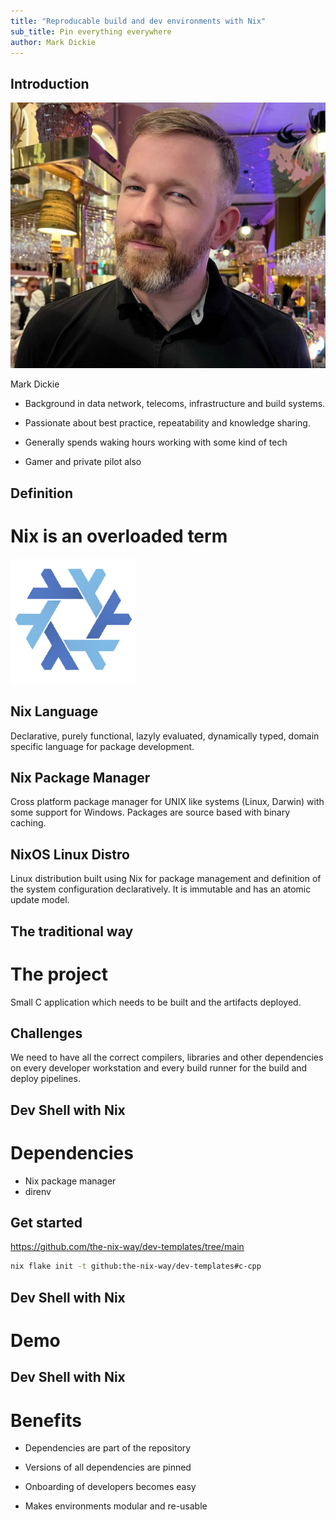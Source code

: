 ```yaml
---
title: "Reproducable build and dev environments with Nix"
sub_title: Pin everything everywhere
author: Mark Dickie
---
```


Introduction
---
<!-- column_layout: [2,1] -->
<!-- column: 0 -->
![](images/profile2.png)
<!-- font_size: 2 -->
<!-- alignment: center -->
Mark Dickie
<!-- column: 1 -->
<!-- font_size: 2 -->
<!-- pause -->
* Background in data network, telecoms, infrastructure and build systems.
<!-- pause -->
* Passionate about best practice, repeatability and knowledge sharing.
<!-- pause -->
* Generally spends waking hours working with some kind of tech
<!-- pause -->
* Gamer and private pilot also
<!-- end_slide -->

Definition
---
<!-- font_size: 2 -->
# Nix is an overloaded term
![](images/logo.png)
<!-- pause -->
## Nix Language
Declarative, purely functional, lazyly evaluated, dynamically typed, domain specific language for package development.
<!-- pause -->
## Nix Package Manager
Cross platform package manager for UNIX like systems (Linux, Darwin) with some support for Windows. Packages are source based with binary caching.
<!-- pause -->
## NixOS Linux Distro
Linux distribution built using Nix for package management and definition of the system configuration declaratively. It is immutable and has an atomic update model.
<!-- end_slide -->
The traditional way
---
<!-- font_size: 2 -->
# The project
Small C application which needs to be built and the artifacts deployed.
<!-- pause -->
## Challenges
We need to have all the correct compilers, libraries and other dependencies on every developer workstation and every build runner for the build and deploy pipelines.
<!-- end_slide -->

Dev Shell with Nix
---
<!-- font_size: 2 -->
# Dependencies

* Nix package manager
* direnv
<!-- pause -->
## Get started
https://github.com/the-nix-way/dev-templates/tree/main
<!-- pause -->
```bash
nix flake init -t github:the-nix-way/dev-templates#c-cpp
```
<!-- end_slide -->
Dev Shell with Nix
---
<!-- font_size: 2 -->
# Demo

<!-- end_slide -->
Dev Shell with Nix
---
<!-- font_size: 2 -->
# Benefits
<!-- pause -->
* Dependencies are part of the repository
<!-- pause -->
* Versions of all dependencies are pinned
<!-- pause -->
* Onboarding of developers becomes easy
<!-- pause -->
* Makes environments modular and re-usable
<!-- pause -->

<!-- end_slide -->
